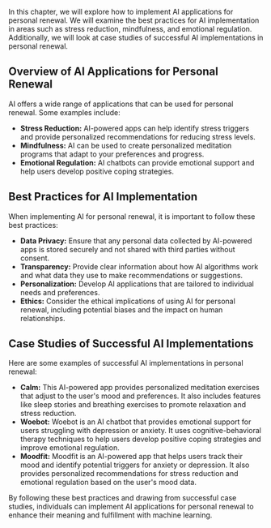 

In this chapter, we will explore how to implement AI applications for personal renewal. We will examine the best practices for AI implementation in areas such as stress reduction, mindfulness, and emotional regulation. Additionally, we will look at case studies of successful AI implementations in personal renewal.

Overview of AI Applications for Personal Renewal
------------------------------------------------

AI offers a wide range of applications that can be used for personal renewal. Some examples include:

* **Stress Reduction:** AI-powered apps can help identify stress triggers and provide personalized recommendations for reducing stress levels.
* **Mindfulness:** AI can be used to create personalized meditation programs that adapt to your preferences and progress.
* **Emotional Regulation:** AI chatbots can provide emotional support and help users develop positive coping strategies.

Best Practices for AI Implementation
------------------------------------

When implementing AI for personal renewal, it is important to follow these best practices:

* **Data Privacy:** Ensure that any personal data collected by AI-powered apps is stored securely and not shared with third parties without consent.
* **Transparency:** Provide clear information about how AI algorithms work and what data they use to make recommendations or suggestions.
* **Personalization:** Develop AI applications that are tailored to individual needs and preferences.
* **Ethics:** Consider the ethical implications of using AI for personal renewal, including potential biases and the impact on human relationships.

Case Studies of Successful AI Implementations
---------------------------------------------

Here are some examples of successful AI implementations in personal renewal:

* **Calm:** This AI-powered app provides personalized meditation exercises that adjust to the user's mood and preferences. It also includes features like sleep stories and breathing exercises to promote relaxation and stress reduction.
* **Woebot:** Woebot is an AI chatbot that provides emotional support for users struggling with depression or anxiety. It uses cognitive-behavioral therapy techniques to help users develop positive coping strategies and improve emotional regulation.
* **Moodfit:** Moodfit is an AI-powered app that helps users track their mood and identify potential triggers for anxiety or depression. It also provides personalized recommendations for stress reduction and emotional regulation based on the user's mood data.

By following these best practices and drawing from successful case studies, individuals can implement AI applications for personal renewal to enhance their meaning and fulfillment with machine learning.

